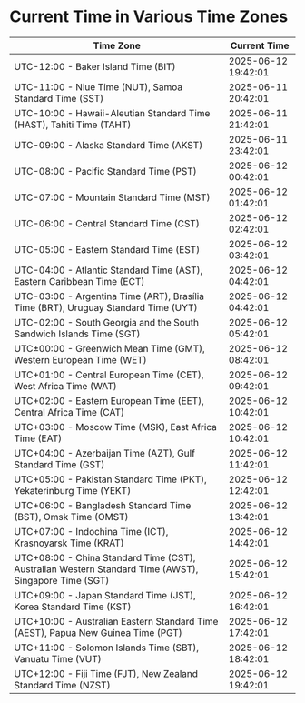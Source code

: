 # Current Time in Various Time Zones

| Time Zone | Current Time |
|-----------|--------------|
| UTC-12:00 - Baker Island Time (BIT) | 2025-06-12 19:42:01 |
| UTC-11:00 - Niue Time (NUT), Samoa Standard Time (SST) | 2025-06-11 20:42:01 |
| UTC-10:00 - Hawaii-Aleutian Standard Time (HAST), Tahiti Time (TAHT) | 2025-06-11 21:42:01 |
| UTC-09:00 - Alaska Standard Time (AKST) | 2025-06-11 23:42:01 |
| UTC-08:00 - Pacific Standard Time (PST) | 2025-06-12 00:42:01 |
| UTC-07:00 - Mountain Standard Time (MST) | 2025-06-12 01:42:01 |
| UTC-06:00 - Central Standard Time (CST) | 2025-06-12 02:42:01 |
| UTC-05:00 - Eastern Standard Time (EST) | 2025-06-12 03:42:01 |
| UTC-04:00 - Atlantic Standard Time (AST), Eastern Caribbean Time (ECT) | 2025-06-12 04:42:01 |
| UTC-03:00 - Argentina Time (ART), Brasília Time (BRT), Uruguay Standard Time (UYT) | 2025-06-12 04:42:01 |
| UTC-02:00 - South Georgia and the South Sandwich Islands Time (SGT) | 2025-06-12 05:42:01 |
| UTC±00:00 - Greenwich Mean Time (GMT), Western European Time (WET) | 2025-06-12 08:42:01 |
| UTC+01:00 - Central European Time (CET), West Africa Time (WAT) | 2025-06-12 09:42:01 |
| UTC+02:00 - Eastern European Time (EET), Central Africa Time (CAT) | 2025-06-12 10:42:01 |
| UTC+03:00 - Moscow Time (MSK), East Africa Time (EAT) | 2025-06-12 10:42:01 |
| UTC+04:00 - Azerbaijan Time (AZT), Gulf Standard Time (GST) | 2025-06-12 11:42:01 |
| UTC+05:00 - Pakistan Standard Time (PKT), Yekaterinburg Time (YEKT) | 2025-06-12 12:42:01 |
| UTC+06:00 - Bangladesh Standard Time (BST), Omsk Time (OMST) | 2025-06-12 13:42:01 |
| UTC+07:00 - Indochina Time (ICT), Krasnoyarsk Time (KRAT) | 2025-06-12 14:42:01 |
| UTC+08:00 - China Standard Time (CST), Australian Western Standard Time (AWST), Singapore Time (SGT) | 2025-06-12 15:42:01 |
| UTC+09:00 - Japan Standard Time (JST), Korea Standard Time (KST) | 2025-06-12 16:42:01 |
| UTC+10:00 - Australian Eastern Standard Time (AEST), Papua New Guinea Time (PGT) | 2025-06-12 17:42:01 |
| UTC+11:00 - Solomon Islands Time (SBT), Vanuatu Time (VUT) | 2025-06-12 18:42:01 |
| UTC+12:00 - Fiji Time (FJT), New Zealand Standard Time (NZST) | 2025-06-12 19:42:01 |
